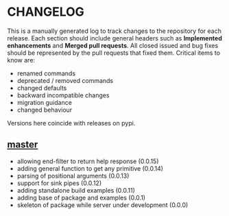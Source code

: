 # CHANGELOG

This is a manually generated log to track changes to the repository for each release. 
Each section should include general headers such as **Implemented enhancements** 
and **Merged pull requests**. All closed issued and bug fixes should be 
represented by the pull requests that fixed them.
Critical items to know are:

 - renamed commands
 - deprecated / removed commands
 - changed defaults
 - backward incompatible changes
 - migration guidance
 - changed behaviour 

Versions here coincide with releases on pypi.

## [master](https://github.com/vsoch/nushell-plugin-python)
 - allowing end-filter to return help response (0.0.15)
 - adding general function to get any primitive (0.0.14)
 - parsing of positional arguments (0.0.13)
 - support for sink pipes (0.0.12)
 - adding standalone build examples (0.0.11)
 - adding base of package and examples (0.0.1)
 - skeleton of package while server under development (0.0.0)
